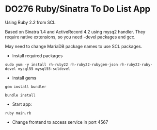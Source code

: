 # DO276 Ruby/Sinatra To Do List App

Using Ruby 2.2 from SCL

Based on Sinatra 1.4 and ActiveRecord 4.2 using mysq2 handler. They require native extensions, so you need -devel packages and gcc.

May need to change MariaDB package names to use SCL packages.

* Install required packages

`sudo yum -y install rh-ruby22 rh-ruby22-rubygem-json rh-ruby22-ruby-devel mysql55 mysql55-scldevel`

* Install gems

`gem install bundler`

`bundle install`

* Start app:

`ruby main.rb`

* Change frontend to access service in port 4567

